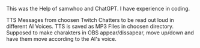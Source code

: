 This was the Help of samwhoo and ChatGPT. I have experience in coding.

TTS Messages from choosen Twitch Chatters to be read out loud in different AI Voices. 
TTS is saved as MP3 FIles in choosen directory.
Supposed to make charakters in OBS appear/dissapear, move up/down and have them move according to the AI's voice. 
